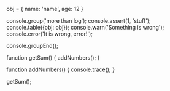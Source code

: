 obj = {
  name: 'name',
  age: 12
}

console.group('more than log');
console.assert(1, 'stuff');
console.table({obj: obj});
console.warn('Something is wrong');
console.error('It is wrong, error!');

console.groupEnd();


function getSum() {
  addNumbers();
}

function addNumbers() {
  console.trace();
}

getSum();